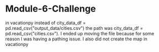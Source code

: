 # Module-6-Challenge
in vacationpy instead of city_data_df = pd.read_csv("output_data/cities.csv") the path was city_data_df = pd.read_csv("cities.csv"). I ended up moving the file because for some reason I was having a pathing issue. I also did not create the map in vacationpy
